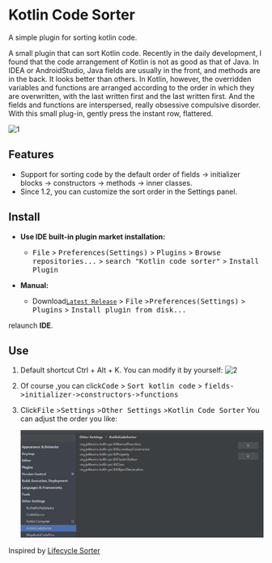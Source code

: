 # Kotlin Code Sorter

A simple plugin for sorting kotlin code.

  A small plugin that can sort Kotlin code. Recently in the daily development, I found that the code arrangement of Kotlin is not as good as that of Java. In IDEA or AndroidStudio, Java fields are usually in the front, and methods are in the back. It looks better than others. In Kotlin, however, the overridden variables and functions are arranged according to the order in which they are overwritten, with the last written first and the last written first. And the fields and functions are interspersed, really obsessive compulsive disorder.
   With this small plug-in, gently press the instant row, flattered.

![1](./img/1.gif)

## Features

-   Support for sorting code by the default order of fields -> initializer blocks -> constructors -> methods -> inner classes.
-   Since 1.2, you can customize the sort order in the Settings panel.

## Install

- **Use IDE built-in plugin market installation:**
  - <kbd>File</kbd> > <kbd>Preferences(Settings)</kbd> > <kbd>Plugins</kbd> > <kbd>Browse repositories...</kbd> > <kbd>search "Kotlin code sorter"</kbd> > <kbd>Install Plugin</kbd>

- **Manual:**
  - Download[`Latest Release`][latest-release] > <kbd>File</kbd> ><kbd>Preferences(Settings)</kbd> > <kbd>Plugins</kbd> > <kbd>Install plugin from disk...</kbd>

relaunch **IDE**.

## Use

1. Default shortcut Ctrl + Alt + K. You can modify it by yourself:
   ![2](./img/2.png)
   
2. Of course ,you can click<kbd>Code</kbd> > <kbd>Sort kotlin code</kbd> > <kbd>fields->initializer->constructors->functions</kbd> 

3. Click<kbd>File</kbd> ><kbd>Settings</kbd> ><kbd>Other Settings</kbd> ><kbd>Kotlin Code Sorter</kbd> You can adjust the order you like:

   ![3](./img/3.png)

   


Inspired by [Lifecycle Sorter](https://plugins.jetbrains.com/plugin/7742-lifecycle-sorter)

[latest-release]: https://plugins.jetbrains.com/plugin/11163-kotlin-code-sorter

